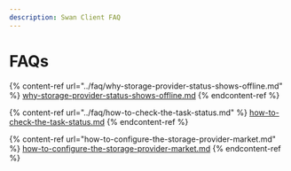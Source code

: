 ```yaml
---
description: Swan Client FAQ
---
```


# FAQs

{% content-ref url="../faq/why-storage-provider-status-shows-offline.md" %}
[why-storage-provider-status-shows-offline.md](../faq/why-storage-provider-status-shows-offline.md)
{% endcontent-ref %}

{% content-ref url="../faq/how-to-check-the-task-status.md" %}
[how-to-check-the-task-status.md](../faq/how-to-check-the-task-status.md)
{% endcontent-ref %}

{% content-ref url="how-to-configure-the-storage-provider-market.md" %}
[how-to-configure-the-storage-provider-market.md](how-to-configure-the-storage-provider-market.md)
{% endcontent-ref %}
